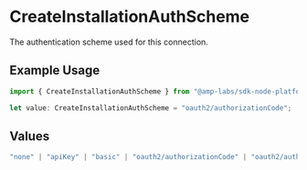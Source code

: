 # CreateInstallationAuthScheme

The authentication scheme used for this connection.

## Example Usage

```typescript
import { CreateInstallationAuthScheme } from "@amp-labs/sdk-node-platform/models/operations";

let value: CreateInstallationAuthScheme = "oauth2/authorizationCode";
```

## Values

```typescript
"none" | "apiKey" | "basic" | "oauth2/authorizationCode" | "oauth2/authorizationCodePKCE" | "oauth2/clientCredentials" | "oauth2/password"
```